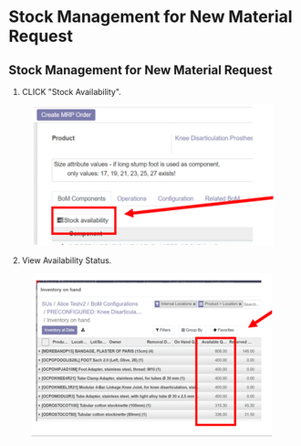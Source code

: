 # Stock Management for New Material Request

## Stock Management for New Material Request

1. CLICK "Stock Availability".&#x20;

<figure><img src="../../../.gitbook/assets/image (20) (1).png" alt=""><figcaption></figcaption></figure>

2. View Availability Status.

<figure><img src="../../../.gitbook/assets/image (21) (1).png" alt=""><figcaption></figcaption></figure>

